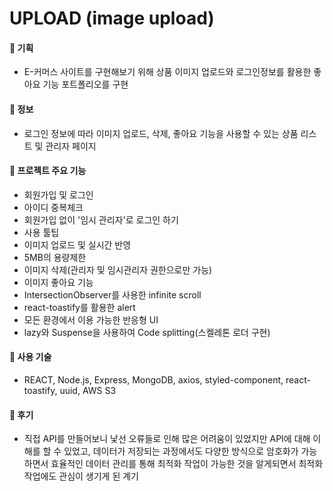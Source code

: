 # UPLOAD (image upload)
   #### 🔗 기획
   - E-커머스 사이트를 구현해보기 위해 상품 이미지 업로드와 로그인정보를 활용한 좋아요 기능 포트폴리오를 구현
   #### 🔗 정보
   - 로그인 정보에 따라 이미지 업로드, 삭제, 좋아요 기능을 사용할 수 있는 상품 리스트 및 관리자 페이지
   #### 🔗 프로젝트 주요 기능
   - 회원가입 및 로그인
   - 아이디 중복체크
   - 회원가입 없이 '임시 관리자'로 로그인 하기
   - 사용 툴팁
   - 이미지 업로드 및 실시간 반영
   - 5MB의 용량제한
   - 이미지 삭제(관리자 및 임시관리자 권한으로만 가능)
   - 이미지 좋아요 기능
   - IntersectionObserver를 사용한 infinite scroll
   - react-toastify를 활용한 alert
   - 모든 환경에서 이용 가능한 반응형 UI
   - lazy와 Suspense을 사용하여 Code splitting(스켈레톤 로더 구현)
   #### 🔗 사용 기술
   - REACT, Node.js, Express, MongoDB, axios, styled-component, react-toastify, uuid, AWS S3
   #### 🔗 후기
   - 직접 API를 만들어보니 낯선 오류들로 인해 많은 어려움이 있었지만 API에 대해 이해를 할 수 있었고, 데이터가 저장되는 과정에서도 다양한 방식으로 암호화가 가능하면서 효율적인 데이터 관리를 통해 최적화 작업이 가능한 것을 알게되면서 최적화 작업에도 관심이 생기게 된 계기
